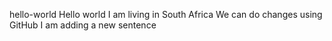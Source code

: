 hello-world
Hello world
I am living in South Africa
We can do changes using GitHub
I am adding a new sentence
